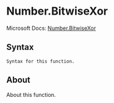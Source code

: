 ---
---

# Number.BitwiseXor

Microsoft Docs: [Number.BitwiseXor](https://docs.microsoft.com/en-us/powerquery-m/number-bitwisexor)

## Syntax

```powerquery-m
Syntax for this function.
```

## About

About this function.

